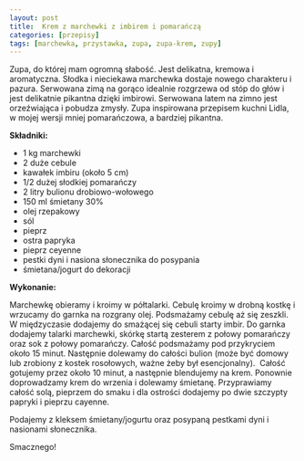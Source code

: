 ```yaml
---
layout: post
title:  Krem z marchewki z imbirem i pomarańczą
categories: [przepisy]
tags: [marchewka, przystawka, zupa, zupa-krem, zupy]
---
```

Zupa, do której mam ogromną słabość. Jest delikatna, kremowa i aromatyczna. Słodka i nieciekawa marchewka dostaje nowego charakteru i pazura. Serwowana zimą na gorąco idealnie rozgrzewa od stóp do głów i jest delikatnie pikantna dzięki imbirowi. Serwowana latem na zimno jest orzeźwiająca i pobudza zmysły. Zupa inspirowana przepisem kuchni Lidla, w mojej wersji mniej pomarańczowa, a bardziej pikantna.

**Składniki:**
* 1 kg marchewki
* 2 duże cebule
* kawałek imbiru (około 5 cm)
* 1/2 dużej słodkiej pomarańczy
* 2 litry bulionu drobiowo-wołowego
* 150 ml śmietany 30%
* olej rzepakowy
* sól
* pieprz
* ostra papryka
* pieprz ceyenne
* pestki dyni i nasiona słonecznika do posypania
* śmietana/jogurt do dekoracji

**Wykonanie:**

Marchewkę obieramy i kroimy w półtalarki. Cebulę kroimy w drobną kostkę i wrzucamy do garnka na rozgrany olej. Podsmażamy cebulę aż się zeszkli. W międzyczasie dodajemy do smażącej się cebuli starty imbir. Do garnka dodajemy talarki marchewki, skórkę startą zesterem z połowy pomarańczy oraz sok z połowy pomarańczy. Całość podsmażamy pod przykryciem około 15 minut. Następnie dolewamy do całości bulion (może być domowy lub zrobiony z kostek rosołowych, ważne żeby był esencjonalny).  Całość gotujemy przez około 10 minut, a następnie blendujemy na krem. Ponownie doprowadzamy krem do wrzenia i dolewamy śmietanę. Przyprawiamy całość solą, pieprzem do smaku i dla ostrości dodajemy po dwie szczypty papryki i pieprzu cayenne.

Podajemy z kleksem śmietany/jogurtu oraz posypaną pestkami dyni i nasionami słonecznika.

Smacznego!